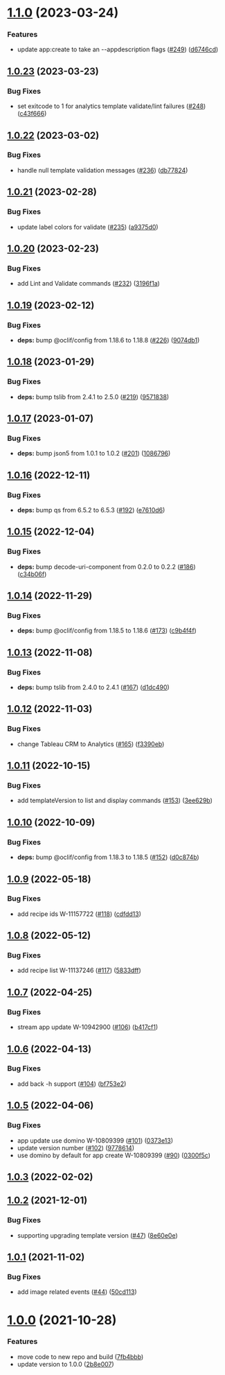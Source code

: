 # [1.1.0](https://github.com/salesforcecli/plugin-analytics/compare/1.0.23...1.1.0) (2023-03-24)


### Features

* update app:create to take an --appdescription flags ([#249](https://github.com/salesforcecli/plugin-analytics/issues/249)) ([d6746cd](https://github.com/salesforcecli/plugin-analytics/commit/d6746cda12b6bfc3e06097d2919e680949401cc3))



## [1.0.23](https://github.com/salesforcecli/plugin-analytics/compare/1.0.22...1.0.23) (2023-03-23)


### Bug Fixes

* set exitcode to 1 for analytics template validate/lint failures ([#248](https://github.com/salesforcecli/plugin-analytics/issues/248)) ([c43f666](https://github.com/salesforcecli/plugin-analytics/commit/c43f6661e13c469bace91c0ee47e19c08f636eca))



## [1.0.22](https://github.com/salesforcecli/plugin-analytics/compare/1.0.21...1.0.22) (2023-03-02)


### Bug Fixes

* handle null template validation messages ([#236](https://github.com/salesforcecli/plugin-analytics/issues/236)) ([db77824](https://github.com/salesforcecli/plugin-analytics/commit/db77824f98ee24feca7c52143640f5550879d4c4))



## [1.0.21](https://github.com/salesforcecli/plugin-analytics/compare/1.0.20...1.0.21) (2023-02-28)


### Bug Fixes

* update label colors for validate ([#235](https://github.com/salesforcecli/plugin-analytics/issues/235)) ([a9375d0](https://github.com/salesforcecli/plugin-analytics/commit/a9375d06f632a5d4fbd3fd310af7580ed593ac60))



## [1.0.20](https://github.com/salesforcecli/plugin-analytics/compare/1.0.19...1.0.20) (2023-02-23)


### Bug Fixes

* add Lint and Validate commands ([#232](https://github.com/salesforcecli/plugin-analytics/issues/232)) ([3196f1a](https://github.com/salesforcecli/plugin-analytics/commit/3196f1a243e2038f4c6ad09da82486d76d51d76f))



## [1.0.19](https://github.com/salesforcecli/plugin-analytics/compare/1.0.18...1.0.19) (2023-02-12)


### Bug Fixes

* **deps:** bump @oclif/config from 1.18.6 to 1.18.8 ([#226](https://github.com/salesforcecli/plugin-analytics/issues/226)) ([9074db1](https://github.com/salesforcecli/plugin-analytics/commit/9074db1ecdd239e83dadf0ee84cbbde4801f1ccc))



## [1.0.18](https://github.com/salesforcecli/plugin-analytics/compare/1.0.17...1.0.18) (2023-01-29)


### Bug Fixes

* **deps:** bump tslib from 2.4.1 to 2.5.0 ([#219](https://github.com/salesforcecli/plugin-analytics/issues/219)) ([9571838](https://github.com/salesforcecli/plugin-analytics/commit/95718381861cbfb077609d1b052a05323d299ad3))



## [1.0.17](https://github.com/salesforcecli/plugin-analytics/compare/1.0.16...1.0.17) (2023-01-07)


### Bug Fixes

* **deps:** bump json5 from 1.0.1 to 1.0.2 ([#201](https://github.com/salesforcecli/plugin-analytics/issues/201)) ([1086796](https://github.com/salesforcecli/plugin-analytics/commit/1086796268284ef91b71357426ce0809cb25ecf7))



## [1.0.16](https://github.com/salesforcecli/plugin-analytics/compare/1.0.15...1.0.16) (2022-12-11)


### Bug Fixes

* **deps:** bump qs from 6.5.2 to 6.5.3 ([#192](https://github.com/salesforcecli/plugin-analytics/issues/192)) ([e7610d6](https://github.com/salesforcecli/plugin-analytics/commit/e7610d60f3cbe2028c65ed06d49318f2a3be1cfd))



## [1.0.15](https://github.com/salesforcecli/plugin-analytics/compare/1.0.14...1.0.15) (2022-12-04)


### Bug Fixes

* **deps:** bump decode-uri-component from 0.2.0 to 0.2.2 ([#186](https://github.com/salesforcecli/plugin-analytics/issues/186)) ([c34b06f](https://github.com/salesforcecli/plugin-analytics/commit/c34b06fa0e66a2d5ddcfa69aa2ac5c825ce3fcde))



## [1.0.14](https://github.com/salesforcecli/plugin-analytics/compare/1.0.13...1.0.14) (2022-11-29)


### Bug Fixes

* **deps:** bump @oclif/config from 1.18.5 to 1.18.6 ([#173](https://github.com/salesforcecli/plugin-analytics/issues/173)) ([c9b4f4f](https://github.com/salesforcecli/plugin-analytics/commit/c9b4f4fbed664f9a6436d8eff525a32ac3b65aaa))



## [1.0.13](https://github.com/salesforcecli/plugin-analytics/compare/1.0.12...1.0.13) (2022-11-08)


### Bug Fixes

* **deps:** bump tslib from 2.4.0 to 2.4.1 ([#167](https://github.com/salesforcecli/plugin-analytics/issues/167)) ([d1dc490](https://github.com/salesforcecli/plugin-analytics/commit/d1dc490d7ff4e67d6d57c4aa8beec64bf70c5548))



## [1.0.12](https://github.com/salesforcecli/plugin-analytics/compare/1.0.11...1.0.12) (2022-11-03)


### Bug Fixes

* change Tableau CRM to Analytics ([#165](https://github.com/salesforcecli/plugin-analytics/issues/165)) ([f3390eb](https://github.com/salesforcecli/plugin-analytics/commit/f3390eb7e28fde94333601d4a36ec8031c986cc3))



## [1.0.11](https://github.com/salesforcecli/plugin-analytics/compare/1.0.10...1.0.11) (2022-10-15)


### Bug Fixes

* add templateVersion to list and display commands ([#153](https://github.com/salesforcecli/plugin-analytics/issues/153)) ([3ee629b](https://github.com/salesforcecli/plugin-analytics/commit/3ee629b154706a4976bf48ff87c5435dea28a5f8))



## [1.0.10](https://github.com/salesforcecli/plugin-analytics/compare/v1.0.9...1.0.10) (2022-10-09)


### Bug Fixes

* **deps:** bump @oclif/config from 1.18.3 to 1.18.5 ([#152](https://github.com/salesforcecli/plugin-analytics/issues/152)) ([d0c874b](https://github.com/salesforcecli/plugin-analytics/commit/d0c874b31ba4ffd0baff149b65d3f558480e4e61))



## [1.0.9](https://github.com/salesforcecli/plugin-analytics/compare/v1.0.8...v1.0.9) (2022-05-18)


### Bug Fixes

* add recipe ids W-11157722 ([#118](https://github.com/salesforcecli/plugin-analytics/issues/118)) ([cdfdd13](https://github.com/salesforcecli/plugin-analytics/commit/cdfdd13a4ef10f13b95c1f96b4c9147baa0857f1))



## [1.0.8](https://github.com/salesforcecli/plugin-analytics/compare/v1.0.7...v1.0.8) (2022-05-12)


### Bug Fixes

* add recipe list W-11137246 ([#117](https://github.com/salesforcecli/plugin-analytics/issues/117)) ([5833dff](https://github.com/salesforcecli/plugin-analytics/commit/5833dff66750dfcc1cb96e68be7079cae81b6cb6))



## [1.0.7](https://github.com/salesforcecli/plugin-analytics/compare/v1.0.6...v1.0.7) (2022-04-25)


### Bug Fixes

* stream app update W-10942900 ([#106](https://github.com/salesforcecli/plugin-analytics/issues/106)) ([b417cf1](https://github.com/salesforcecli/plugin-analytics/commit/b417cf17feefb649af4bee46fbff24c6b71e9b91))



## [1.0.6](https://github.com/salesforcecli/plugin-analytics/compare/v1.0.5...v1.0.6) (2022-04-13)


### Bug Fixes

* add back -h support ([#104](https://github.com/salesforcecli/plugin-analytics/issues/104)) ([bf753e2](https://github.com/salesforcecli/plugin-analytics/commit/bf753e23dad3e1337977f036a6e26c49d5684a1d))



## [1.0.5](https://github.com/salesforcecli/plugin-analytics/compare/v1.0.3...v1.0.5) (2022-04-06)


### Bug Fixes

* app update use domino W-10809399 ([#101](https://github.com/salesforcecli/plugin-analytics/issues/101)) ([0373e13](https://github.com/salesforcecli/plugin-analytics/commit/0373e13ef1bd82739216d8fa4003e2e1dd3804f0))
* update version number ([#102](https://github.com/salesforcecli/plugin-analytics/issues/102)) ([9778614](https://github.com/salesforcecli/plugin-analytics/commit/97786148e154e53cc6e021c1699b0c06382ea2cb))
* use domino by default for app create W-10809399  ([#90](https://github.com/salesforcecli/plugin-analytics/issues/90)) ([0300f5c](https://github.com/salesforcecli/plugin-analytics/commit/0300f5c20c736b302711ba566c175eef2041c3c7))



## [1.0.3](https://github.com/salesforcecli/plugin-analytics/compare/v1.0.2...v1.0.3) (2022-02-02)



## [1.0.2](https://github.com/salesforcecli/plugin-analytics/compare/v1.0.1...v1.0.2) (2021-12-01)


### Bug Fixes

* supporting upgrading template version ([#47](https://github.com/salesforcecli/plugin-analytics/issues/47)) ([8e60e0e](https://github.com/salesforcecli/plugin-analytics/commit/8e60e0eb0842b6f7d68b25609c0c52440146aebe))



## [1.0.1](https://github.com/salesforcecli/plugin-analytics/compare/v1.0.0...v1.0.1) (2021-11-02)


### Bug Fixes

* add image related events ([#44](https://github.com/salesforcecli/plugin-analytics/issues/44)) ([50cd113](https://github.com/salesforcecli/plugin-analytics/commit/50cd1138f4e4abfdb14018775948bfb428d24595))



# [1.0.0](https://github.com/salesforcecli/plugin-analytics/compare/7fb4bbb5f31d9bcf78557758916f3f5c34d3f791...v1.0.0) (2021-10-28)


### Features

* move code to new repo and build ([7fb4bbb](https://github.com/salesforcecli/plugin-analytics/commit/7fb4bbb5f31d9bcf78557758916f3f5c34d3f791))
* update version to 1.0.0 ([2b8e007](https://github.com/salesforcecli/plugin-analytics/commit/2b8e007c429500db5174adc4b6bf8c4a24d17252))



